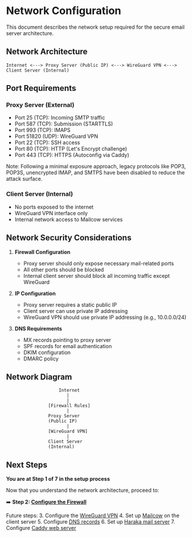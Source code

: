 # Network Configuration

This document describes the network setup required for the secure email server architecture.

## Network Architecture

```
Internet <---> Proxy Server (Public IP) <---> WireGuard VPN <---> Client Server (Internal)
```

## Port Requirements

### Proxy Server (External)
- Port 25 (TCP): Incoming SMTP traffic
- Port 587 (TCP): Submission (STARTTLS)
- Port 993 (TCP): IMAPS
- Port 51820 (UDP): WireGuard VPN
- Port 22 (TCP): SSH access
- Port 80 (TCP): HTTP (Let's Encrypt challenge)
- Port 443 (TCP): HTTPS (Autoconfig via Caddy)

Note: Following a minimal exposure approach, legacy protocols like POP3, POP3S, unencrypted IMAP, and SMTPS have been disabled to reduce the attack surface.

### Client Server (Internal)
- No ports exposed to the internet
- WireGuard VPN interface only
- Internal network access to Mailcow services

## Network Security Considerations

1. **Firewall Configuration**
   - Proxy server should only expose necessary mail-related ports
   - All other ports should be blocked
   - Internal client server should block all incoming traffic except WireGuard

2. **IP Configuration**
   - Proxy server requires a static public IP
   - Client server can use private IP addressing
   - WireGuard VPN should use private IP addressing (e.g., 10.0.0.0/24)

3. **DNS Requirements**
   - MX records pointing to proxy server
   - SPF records for email authentication
   - DKIM configuration
   - DMARC policy

## Network Diagram

```
                    Internet
                       |
                       |
                [Firewall Rules]
                       |
                Proxy Server
                (Public IP)
                       |
                [WireGuard VPN]
                       |
                Client Server
                (Internal)
```

## Next Steps

**You are at Step 1 of 7 in the setup process**

Now that you understand the network architecture, proceed to:

➡️ **Step 2: [Configure the Firewall](firewall.md)**

Future steps:
3. Configure the [WireGuard VPN](wireguard.md)
4. Set up [Mailcow](mailcow.md) on the client server
5. Configure [DNS records](dns.md)
6. Set up [Haraka mail server](haraka.md)
7. Configure [Caddy web server](caddy.md) 